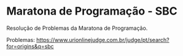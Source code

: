 # Maratona de Programação - SBC

Resolução de Problemas da Maratona de Programação.

Problemas: https://www.urionlinejudge.com.br/judge/pt/search?for=origins&q=sbc



